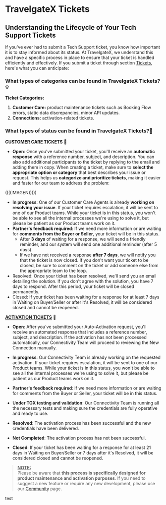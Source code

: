 ﻿---
sidebar_position: 1
---

# TravelgateX Tickets
## Understanding the Lifecycle of Your Tech Support Tickets

If you've ever had to submit a Tech Support ticket, you know how important it is to stay informed about its status. At TravelgateX, we understand this and have a specific process in place to ensure that your ticket is handled efficiently and effectively.  If you submit a ticket through section [Tickets](https://app.travelgatex.com/tickets), here's what you can anticipate:

### What types of categories can be found in TravelgateX Tickets?💡

**Ticket Categories:**
1. **Customer Care:** product maintenance tickets such as Booking Flow errors, static data discrepancies, minor API updates.
1. **Connections:** activation-related tickets.

### What types of status can be found in TravelgateX Tickets?🔎
**<ins>CUSTOMER CARE TICKETS<ins>** 💬

- **Open**: Once you've submitted your ticket, you'll receive an **automatic response** with a reference number, subject, and description. You can also add additional participants to the ticket by replying to the email and adding them in copy.
When creating a ticket, make sure to **select the appropriate option or category** that best describes your issue or request. This helps us **categorize and prioritize tickets**, making it easier and faster for our team to address the problem:

((((IMAGEN)))))

- **In progress**: One of our Customer Care Agents is already **working on resolving your issue**. If your ticket requires escalation, it will be sent to one of our Product teams. While your ticket is in this status, you won't be able to see all the internal processes we're using to solve it, but please be patient as our Product teams work on it.
- **Partner's feedback required**: If we need more information or are waiting for **comments from the Buyer or Seller**, your ticket will be in this status.	
  - After **3 days** of waiting for a response, we will send a friendly reminder, and our system will send one additional reminder (after 5 days). 
  - If we have not received a response **after 7 days**, we will notify you that the ticket is now closed. If you don't want your ticket to be closed, be sure to comment on the ticket or add someone else from the appropriate team to the loop.
- Resolved: Once your ticket has been resolved, we'll send you an email detailing the solution. If you don't agree with the solution, you have 7 days to respond. After this period, your ticket will be closed permanently.
- Closed: If your ticket has been waiting for a response for at least 7 days in Waiting on Buyer/Seller or after it's Resolved, it will be considered closed and cannot be reopened.

**<ins>ACTIVATION TICKETS<ins>** 🚀
- **Open**: After you've submitted your Auto-Activation request, you'll receive an automated response that includes a reference number, subject, and description. If the activation has not been processed automatically, our Connectivity Team will proceed to reviewing the New Connection manually.

- **In progress**: Our Connectivity Team is already working on the requested activation. If your ticket requires escalation, it will be sent to one of our Product teams. While your ticket is in this status, you won't be able to see all the internal processes we're using to solve it, but please be patient as our Product teams work on it.
- **Partner's feedback required**: If we need more information or are waiting for comments from the Buyer or Seller, your ticket will be in this status.
- **Under TGX testing and validation**: Our Connectivity Team is running all the necessary tests and making sure the credentials are fully operative and ready to use.
- **Resolved**: The activation process has been successful and the new credentials have been delivered.
- **Not Completed**: The activation process has not been successful.
- **Closed**: If your ticket has been waiting for a response for at least 21 days in Waiting on Buyer/Seller or 7 days after it's Resolved, it will be considered closed and cannot be reopened.


>**<ins>NOTE<ins>:**\
>Please be aware that **this process is specifically designed for product maintenance and activation purposes**. If you need to suggest a new feature or require any new development, please use our [Community](https://knowledge.travelgate.com/tgx-community) page.

test